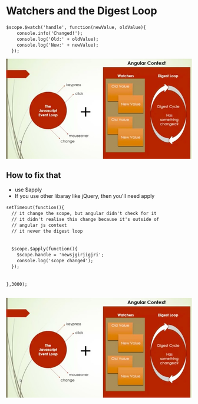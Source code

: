# Watchers and the Digest Loop

```
$scope.$watch('handle', function(newValue, oldValue){
    console.info('Changed!');
    console.log('Old:' + oldValue);
    console.log('New:' + newValue);
  });

```

![The angular context and digest loop](../imgs/angularContext.png)

## How to fix that
+ use $apply
+ If you use other libaray like jQuery, then you'll need apply

```
setTimeout(function(){
  // it change the scope, but angular didn't check for it
  // it didn't realise this change because it's outside of
  // angular js context
  // it never the digest loop


  $scope.$apply(function(){
    $scope.handle = 'newsjgirjigjri';
    console.log('scope changed');
  });


},3000);


```



![Angular Context](../imgs/angularContext.png)
